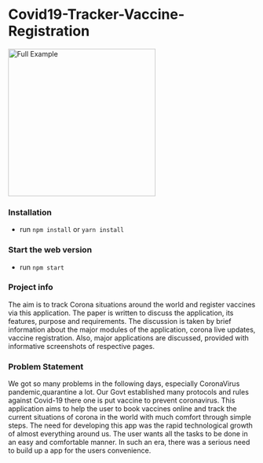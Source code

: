 # Covid19-Tracker-Vaccine-Registration





<img src="https://github.com/X1ucifer/Covid19-Tracker-Vaccine-Registration/blob/master/assets/vid.gif"  alt="Full Example" width='300'/>


### Installation

- run `npm install` or `yarn install`


### Start the web version

- run `npm start`

### Project info


 The aim is to track Corona situations  around the world and register vaccines via this application. The paper is written to discuss the application, its features, purpose and requirements. The discussion is taken by brief information about the major modules of the application, corona live updates, vaccine registration. Also, major applications are discussed, provided with informative screenshots of respective pages. 

### Problem Statement

We got so many problems in the following days, especially CoronaVirus pandemic,quarantine a lot. Our Govt established many protocols and rules against Covid-19 there one is put vaccine to prevent coronavirus. This application aims to help the user to book vaccines online and track the current situations of corona in the world with much comfort through simple steps. The need for developing this app was the rapid technological growth of almost everything around us. The user wants all the tasks to be done in an easy and comfortable manner. In such an era, there was a serious need to build up a app for the users convenience.

